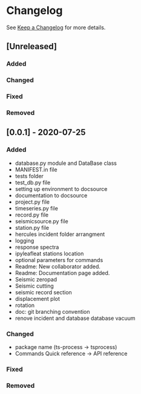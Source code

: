 # Changelog

See [Keep a Changelog](https://keepachangelog.com/en/1.0.0/) for more details.

## [Unreleased]
### Added

### Changed

### Fixed

### Removed


## [0.0.1] - 2020-07-25
### Added
- database.py module and DataBase class
- MANIFEST.in file
- tests folder
- test_db.py file
- setting up environment to docsource
- documentation to docsource
- project.py file
- timeseries.py file
- record.py file
- seismicsource.py file
- station.py file
- hercules incident folder arrangment
- logging
- response spectra
- ipyleafleat stations location 
- optional parameters for commands
- Readme: New collaborator added.
- Readme: Documentation page added.
- Seismic zeropad
- Seismic cutting
- seismic record section 
- displacement plot
- rotation
- doc: git branching convention
- renove incident and database database vacuum

### Changed
- package name (ts-process -> tsprocess)
- Commands Quick reference -> API reference

### Fixed

### Removed


